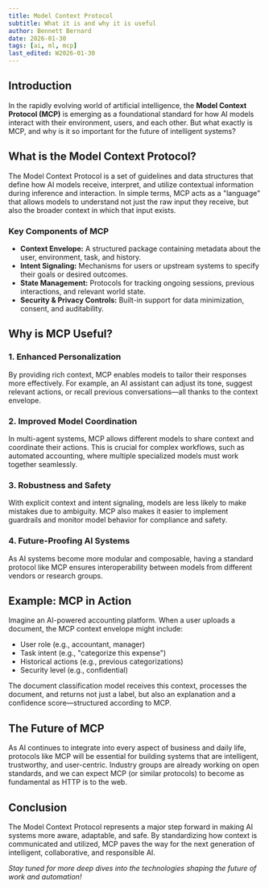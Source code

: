 ```yaml
---
title: Model Context Protocol
subtitle: What it is and why it is useful
author: Bennett Bernard
date: 2026-01-30
tags: [ai, ml, mcp]
last_edited: W2026-01-30
---
```

## Introduction

In the rapidly evolving world of artificial intelligence, the **Model Context Protocol (MCP)** is emerging as a foundational standard for how AI models interact with their environment, users, and each other. But what exactly is MCP, and why is it so important for the future of intelligent systems?

## What is the Model Context Protocol?

The Model Context Protocol is a set of guidelines and data structures that define how AI models receive, interpret, and utilize contextual information during inference and interaction. In simple terms, MCP acts as a "language" that allows models to understand not just the raw input they receive, but also the broader context in which that input exists.

### Key Components of MCP

- **Context Envelope:** A structured package containing metadata about the user, environment, task, and history.
- **Intent Signaling:** Mechanisms for users or upstream systems to specify their goals or desired outcomes.
- **State Management:** Protocols for tracking ongoing sessions, previous interactions, and relevant world state.
- **Security & Privacy Controls:** Built-in support for data minimization, consent, and auditability.

## Why is MCP Useful?

### 1. Enhanced Personalization

By providing rich context, MCP enables models to tailor their responses more effectively. For example, an AI assistant can adjust its tone, suggest relevant actions, or recall previous conversations—all thanks to the context envelope.

### 2. Improved Model Coordination

In multi-agent systems, MCP allows different models to share context and coordinate their actions. This is crucial for complex workflows, such as automated accounting, where multiple specialized models must work together seamlessly.

### 3. Robustness and Safety

With explicit context and intent signaling, models are less likely to make mistakes due to ambiguity. MCP also makes it easier to implement guardrails and monitor model behavior for compliance and safety.

### 4. Future-Proofing AI Systems

As AI systems become more modular and composable, having a standard protocol like MCP ensures interoperability between models from different vendors or research groups.

## Example: MCP in Action

Imagine an AI-powered accounting platform. When a user uploads a document, the MCP context envelope might include:

- User role (e.g., accountant, manager)
- Task intent (e.g., "categorize this expense")
- Historical actions (e.g., previous categorizations)
- Security level (e.g., confidential)

The document classification model receives this context, processes the document, and returns not just a label, but also an explanation and a confidence score—structured according to MCP.

## The Future of MCP

As AI continues to integrate into every aspect of business and daily life, protocols like MCP will be essential for building systems that are intelligent, trustworthy, and user-centric. Industry groups are already working on open standards, and we can expect MCP (or similar protocols) to become as fundamental as HTTP is to the web.

## Conclusion

The Model Context Protocol represents a major step forward in making AI systems more aware, adaptable, and safe. By standardizing how context is communicated and utilized, MCP paves the way for the next generation of intelligent, collaborative, and responsible AI.

*Stay tuned for more deep dives into the technologies shaping the future of work and automation!*
